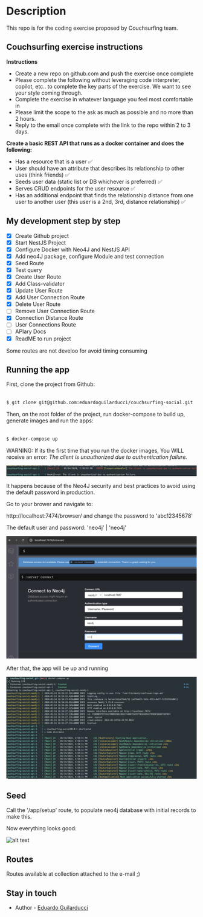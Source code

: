 # Description 

This repo is for the coding exercise proposed by Couchsurfing team.

## Couchsurfing exercise instructions

**Instructions**

- Create a new repo on github.com and push the exercise once complete
- Please complete the following without leveraging code interpreter, copilot, etc.. to complete the key parts of the exercise. We want to see your style coming through.
- Complete the exercise in whatever language you feel most comfortable in
- Please limit the scope to the ask as much as possible and no more than 2 hours.
- Reply to the email once complete with the link to the repo within 2 to 3 days.


**Create a basic REST API that runs as a docker container and does the following:**

- Has a resource that is a user :white_check_mark: 
- User should have an attribute that describes its relationship to other uses (think friends) :white_check_mark:
- Seeds user data (static list or DB whichever is preferred) :white_check_mark:
- Serves CRUD endpoints for the user resource :white_check_mark:
- Has an additional endpoint that finds the relationship distance from one user to another user (this user is a 2nd, 3rd, distance relationship) :white_check_mark:


## My development step by step

- [x] Create Github project
- [x] Start NestJS Project
- [x] Configure Docker with Neo4J and NestJS API
- [x] Add neo4J package, configure Module and test connection
- [x] Seed Route
- [x] Test query
- [x] Create User Route
- [x] Add Class-validator
- [x] Update User Route
- [x] Add User Connection Route
- [x] Delete User Route
- [ ] Remove User Connection Route
- [x] Connection Distance Route
- [ ] User Connections Route
- [ ] APIary Docs
- [x] ReadME to run project

Some routes are not develoo for avoid timing consuming
## Running the app

First, clone the project from Github:

```bash

$ git clone git@github.com:eduardoguilarducci/couchsurfing-social.git

```
Then, on the root folder of the project, run docker-compose to build up, generate images and run the apps:


```bash

$ docker-compose up

```

WARNING: If its the first time that you run the docker images, You WILL receive an error: *The client is unauthorized due to authentication failure.*

![alt text](https://github.com/eduardoguilarducci/couchsurfing-social/blob/main/error.png?raw=true)

It happens because of the Neo4J security and best practices to avoid using the default password in production.

Go to your brower and navigate to:

http://localhost:7474/browser/ and change the password to 'abc12345678'

The default user and password: 'neo4j' | 'neo4j'

![alt text](https://github.com/eduardoguilarducci/couchsurfing-social/blob/main/default_pass_change.png?raw=true)

After that, the app will be up and running


![alt text](https://github.com/eduardoguilarducci/couchsurfing-social/blob/main/running.png?raw=true)

## Seed 

Call the '/app/setup' route, to populate neo4j database with initial records to make this. 

Now everything looks good:

![alt text](https://github.com/eduardoguilarducci/couchsurfing-social/blob/main/user_nodes.png?raw=true)

## Routes

Routes available at collection attached to the e-mail ;)

## Stay in touch

- Author - [Eduardo Guilarducci](https://www.linkedin.com/in/eduardoguilarducci/)

